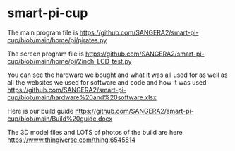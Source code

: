# smart-pi-cup

The main program file is https://github.com/SANGERA2/smart-pi-cup/blob/main/home/pi/pirates.py

The screen program file is https://github.com/SANGERA2/smart-pi-cup/blob/main/home/pi/2inch_LCD_test.py

You can see the hardware we bought and what it was all used for as well as all the websites we used for software and code and how it was used https://github.com/SANGERA2/smart-pi-cup/blob/main/hardware%20and%20software.xlsx

Here is our build guide https://github.com/SANGERA2/smart-pi-cup/blob/main/Build%20guide.docx

The 3D model files and LOTS of photos of the build are here https://www.thingiverse.com/thing:6545514
